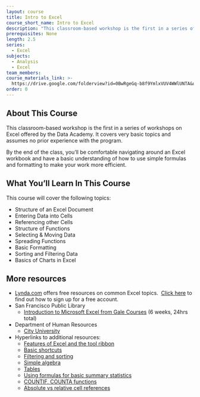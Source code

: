 ```yaml
---
layout: course
title: Intro to Excel
course_short_name: Intro to Excel
description: "This classroom-based workshop is the first in a series of workshops on Excel offered by the Data Academy.\_It covers very basic topics and assumes no prior experience with the program."
prerequisites: None
length: 2.5
series:
  - Excel
subjects:
  - Analysis
  - Excel
team_members:
course_materials_link: >-
  https://drive.google.com/folderview?id=0BwRgeGq-b8f9YmlxVUV4WWlUNTA&usp=sharing
order: 0
---
```


## About This Course

This classroom-based workshop is the first in a series of workshops on Excel offered by the Data Academy. It covers very basic topics and assumes no prior experience with the program.

By the end of the class, you’ll be comfortable navigating around an Excel workbook and have a basic understanding of how to use simple formulas and formatting to make your work more efficient.

## What You’ll Learn In This Course

This course will cover the following topics:

* Structure of an Excel Document
* Entering Data into Cells
* Referencing other Cells
* Structure of Functions
* Selecting & Moving Data
* Spreading Functions
* Basic Formatting
* Sorting and Filtering Data
* Basics of Charts in Excel

## More resources

* [Lynda.com](https://www.lynda.com/) offers free resources on common Excel topics. &nbsp;[Click here](https://drive.google.com/file/d/0BwRgeGq-b8f9eVNXQU9BNEJJVHc/view?usp=sharing) to find out how to sign up for a free account.
* San Francisco Public Library
  * [Introduction to Microsoft Excel from Gale Courses](https://education.gale.com/l-sfpl/SearchResults.aspx?SearchTerms=Intro+to+Excel) (6 weeks, 24hrs total)
* Department of Human Resources&nbsp;
  * [City University](http://sfdhr.org/city-university)
* Hyperlinks to additional resources:
  * [Features of Excel and the tool ribbon](http://www.lynda.com/Excel-tutorials/Using-menu-system/376986/431699-4.html?)
  * [Basic shortcuts](https://support.office.com/en-us/article/Keyboard-shortcuts-in-Excel-Online-9271deca-569e-4ad2-8475-9ff98b8bcce3)
  * [Filtering and sorting](http://www.lynda.com/Excel-tutorials/Using-filters/376986/431772-4.html?)
  * [Simple algebra](http://www.lynda.com/Excel-tutorials/Creating-simple-formulas/376986/431716-4.html?)
  * [Tables](http://www.lynda.com/Excel-tutorials/Creating-using-tables/376986/431731-4.html?)
  * [Using formulas for basic summary statistics](http://www.lynda.com/Excel-tutorials/Using-SUM-AVERAGE/376986/431721-4.html?)
  * [COUNTIF, COUNTA functions](http://www.lynda.com/Excel-tutorials/Using-COUNTIF-family-functions/376986/431762-4.html?)
  * [Absolute vs relative cell references](http://www.lynda.com/Excel-tutorials/Working-relative-absolute-mixed-references/376986/431720-4.html?)